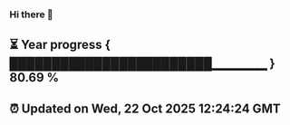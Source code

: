 ### Hi there 👋
⏳ Year progress { ████████████████████████▁▁▁▁▁▁ } 80.69 %
---
⏰ Updated on Wed, 22 Oct 2025 12:24:24 GMT
---
